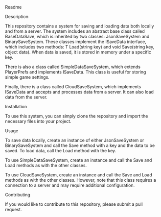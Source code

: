 Readme

Description

This repository contains a system for saving and loading data both locally and from a server. The system includes an abstract base class called BaseDataSave, which is inherited by two classes: JsonSaveSystem and BinarySaveSystem. These classes implement the ISaveData interface, which includes two methods: T Load<T>(string key) and void Save(string key, object data). When data is saved, it is stored in memory under a specific key.

There is also a class called SimpleDataSaveSystem, which extends PlayerPrefs and implements ISaveData. This class is useful for storing simple game settings.

Finally, there is a class called CloudSaveSystem<SystemType>, which implements ISaveData and accepts and processes data from a server. It can also load data from the server.

Installation

To use this system, you can simply clone the repository and import the necessary files into your project.

Usage

To save data locally, create an instance of either JsonSaveSystem or BinarySaveSystem and call the Save method with a key and the data to be saved. To load data, call the Load method with the key.

To use SimpleDataSaveSystem, create an instance and call the Save and Load methods as with the other classes.

To use CloudSaveSystem, create an instance and call the Save and Load methods as with the other classes. However, note that this class requires a connection to a server and may require additional configuration.

Contributing

If you would like to contribute to this repository, please submit a pull request.
